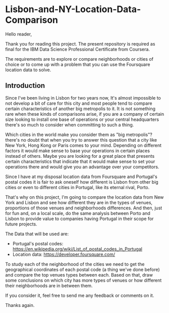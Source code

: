 # Lisbon-and-NY-Location-Data-Comparison

Hello reader,

Thank you for reading this project. The present repository is required as final for the IBM Data Science Professional Certificate from Coursera.

The requirements are to explore or compare neighborhoods or cities of choice or to come up with a problem that you can use the Foursquare location data to solve.

## Introduction

Since I've been living in Lisbon for two years now, It's almost impossible to not develop a bit of care for this city and most people tend to compare certain characteristics of another big metropolis to it. It is not something rare when these kinds of comparisons arise, if you are a company of certain size looking to install one base of operations or your central headquarters there's so much to consider when committing to such a thing.

Which cities in the world make you consider them as "big metropolis"? there's no doubt that when you try to answer this question that a city like New York, Hong Kong or Paris comes to your mind. Depending on different factors it would make sense to base your operations in certain places instead of others. Maybe you are looking for a great place that presents certain characteristics that indicate that it would make sense to set your operations there and would give you an advantage over your competitors.

Since I have at my disposal location data from Foursquare and Portugal's postal codes it is fair to ask oneself how different is Lisbon from other big cities or even to different cities in Portugal, like its eternal rival, Porto.

That's why on this project, I'm going to compare the location data from New York and Lisbon and see how different they are in the types of venues, proportions of those venues and neighborhoods differences. And then, just for fun and, on a local scale, do the same analysis between Porto and Lisbon to provide value to companies having Portugal in their scope for future projects.

The Data that will be used are:
  * Portugal's postal codes: https://en.wikipedia.org/wiki/List_of_postal_codes_in_Portugal
  * Location data: https://developer.foursquare.com/

To study each of the neighborhood of the cities we need to get the geographical coordinates of each postal code (a thing we've done before) and compare the top venues types between each. Based on that, draw some conclusions on which city has more types of venues or how different their neighborhoods are in between them.

If you consider it, feel free to send me any feedback or comments on it.

Thanks again.
